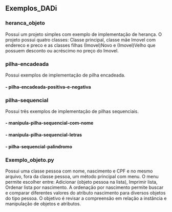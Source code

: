 ## Exemplos_DADi

### heranca_objeto
Possui um projeto simples com exemplo de implementação de herança. O projeto possui quatro classes: Classe principal, classe mãe Imovel com endereco e preco e as classes filhas (Imovel)Novo e (Imovel)Velho que possuem desconto ou acréscimo no preço do Imovel.

### pilha-encadeada
Possui exemplos de implementação de pilha encadeada.
#### - pilha-encadeada-positiva-e-negativa

### pilha-sequencial
Possui três exemplos de implementação de pilhas sequenciais.
#### - manipula-pilha-sequencial-com-nome
#### - manipula-pilha-sequencial-letras
#### - pilha-sequencial-palindromo

### Exemplo_objeto.py 
Possui uma classe pessoa com nome, nascimento e CPF e no mesmo arquivo, fora da classe pessoa, um método principal com menu.
O menu permite escolher entre: Adicionar (objeto pessoa na lista), Imprimir lista, Ordenar lista por nascimento.
A ordenação por nascimento permite buscar e comparar diferentes valores do atributo nascimento para diversos objetos do tipo pessoa. O objetivo é revisar a compreensão em relação a instância e manipulação de objetos e atributos.
